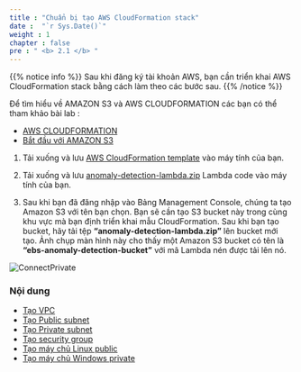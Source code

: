 ```yaml
---
title : "Chuẩn bị tạo AWS CloudFormation stack"
date :  "`r Sys.Date()`" 
weight : 1 
chapter : false
pre : " <b> 2.1 </b> "
---
```


{{% notice info %}}
Sau khi đăng ký tài khoản AWS, bạn cần triển khai AWS CloudFormation stack bằng cách làm theo các bước sau.
{{% /notice %}}

Để tìm hiểu về AMAZON S3 và AWS CLOUDFORMATION các bạn có thể tham khảo bài lab :
  - [AWS CLOUDFORMATION](https://000037.awsstudygroup.com/vi/)
  - [Bắt đầu với AMAZON S3](https://000057.awsstudygroup.com/vi/)


1. Tải xuống và lưu [AWS CloudFormation template](https://github.com/RyanNguyen1902/AWS_reStart/blob/d0ad7895601cc588fcf2fafd1cfc3430505e9dae/Workshop/anomaly-detection-cfn.json/) vào máy tính của bạn.

2. Tải xuống và lưu [anomaly-detection-lambda.zip](https://github.com/RyanNguyen1902/AWS_reStart/blob/d0ad7895601cc588fcf2fafd1cfc3430505e9dae/Workshop/anomaly-detection-lambda.zip/) Lambda code vào máy tính của bạn.

3. Sau khi bạn đã đăng nhập vào Bảng Management Console, chúng ta tạo Amazon S3 với tên bạn chọn. Bạn sẽ cần tạo S3 bucket này trong cùng khu vực mà bạn định triển khai mẫu CloudFormation. Sau khi bạn tạo bucket, hãy tải tệp **“anomaly-detection-lambda.zip”** lên bucket mới tạo. Ảnh chụp màn hình này cho thấy một Amazon S3 bucket có tên là **“ebs-anomaly-detection-bucket”** với mã Lambda nén được tải lên nó.

![ConnectPrivate](/images/2.prerequisite/001-S3-Bucket.png) 


### Nội dung
  - [Tạo VPC](2.1.1-createvpc/)
  - [Tạo Public subnet](2.1.2-createpublicsubnet/)
  - [Tạo Private subnet](2.1.3-createprivatesubnet/)
  - [Tạo security group](2.1.4-createsecgroup/)
  - [Tạo máy chủ Linux public](2.1.5-createec2linux/)
  - [Tạo máy chủ Windows private](2.1.6-createec2windows/)
